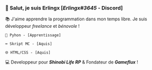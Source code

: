 ### 🔗 Salut, je suis Erlingx [_Erlingx#3645_ - Discord]

📚 J'aime apprendre la programmation dans mon temps libre. Je suis développeur *freelance* et *bénovole* !

    🐍 Pyhon - [Apprentissage]

    ⌨️ Skript MC - [Aquis]

    🌐 HTML/CSS - [Aquis]


💻 Developpeur pour ***Shinobi Life RP*** & Fondateur de ***Gameflux*** !
